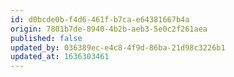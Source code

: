 ```yaml
---
id: d0bcde0b-f4d6-461f-b7ca-e64381667b4a
origin: 7801b7de-8940-4b2b-aeb3-5e0c2f261aea
published: false
updated_by: 036389ec-e4c8-4f9d-86ba-21d98c3226b1
updated_at: 1636303461
---
```


